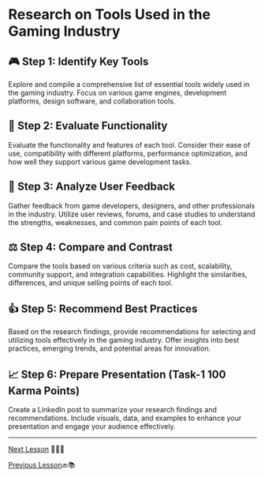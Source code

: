 # Research on Tools Used in the Gaming Industry

## 🎮 Step 1: Identify Key Tools

Explore and compile a comprehensive list of essential tools widely used in the gaming industry. Focus on various game engines, development platforms, design software, and collaboration tools.

## 🔧 Step 2: Evaluate Functionality

Evaluate the functionality and features of each tool. Consider their ease of use, compatibility with different platforms, performance optimization, and how well they support various game development tasks.

## 👥 Step 3: Analyze User Feedback

Gather feedback from game developers, designers, and other professionals in the industry. Utilize user reviews, forums, and case studies to understand the strengths, weaknesses, and common pain points of each tool.

## ⚖️ Step 4: Compare and Contrast

Compare the tools based on various criteria such as cost, scalability, community support, and integration capabilities. Highlight the similarities, differences, and unique selling points of each tool.

## 👍 Step 5: Recommend Best Practices

Based on the research findings, provide recommendations for selecting and utilizing tools effectively in the gaming industry. Offer insights into best practices, emerging trends, and potential areas for innovation.

## 📈 Step 6: Prepare Presentation (Task-1 100 Karma Points)

Create a LinkedIn post to summarize your research findings and recommendations. Include visuals, data, and examples to enhance your presentation and engage your audience effectively.

---
[Next Lesson](https://github.com/gtech-mulearn/Learning-Fest-AR-VR-Bootcamp/blob/main/Level-1/Part-2.md) 📖👣🔜

[Previous Lesson](https://github.com/gtech-mulearn/Learning-Fest-AR-VR-Bootcamp/blob/main/README.md)🔙📚
